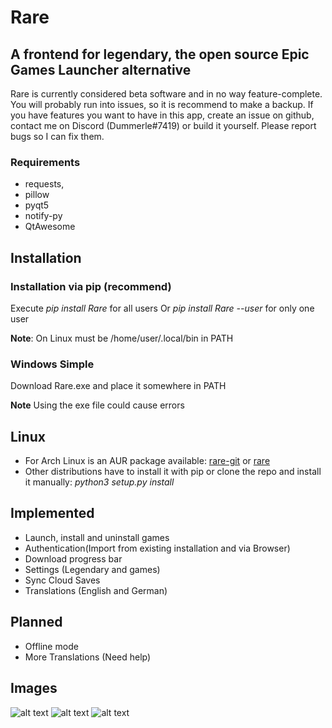 # Rare

## A frontend for legendary, the open source Epic Games Launcher alternative

Rare is currently considered beta software and in no way feature-complete. You will probably run into issues, so it is
recommend to make a backup. If you have features you want to have in this app, create an issue on github, contact me on
Discord (Dummerle#7419) or build it yourself. Please report bugs so I can fix them.

### Requirements

- requests,
- pillow
- pyqt5
- notify-py
- QtAwesome

## Installation

### Installation via pip (recommend)

Execute *pip install Rare* for all users Or *pip install Rare --user* for only one user

**Note**: On Linux must be /home/user/.local/bin in PATH

### Windows Simple

Download Rare.exe and place it somewhere in PATH

**Note**
Using the exe file could cause errors

## Linux

- For Arch Linux is an AUR package available: [rare-git](https://aur.archlinux.org/packages/rare-git) or [rare](https://aur.archlinux.org/packages/rare)
- Other distributions have to install it with pip or clone the repo and install it manually: *python3 setup.py install*

## Implemented

- Launch, install and uninstall games
- Authentication(Import from existing installation and via Browser)
- Download progress bar
- Settings (Legendary and games)
- Sync Cloud Saves
- Translations (English and German)

## Planned

- Offline mode
- More Translations (Need help)

## Images

![alt text](https://github.com/Dummerle/Rare/blob/main/Screenshots/Rare.png?raw=true)
![alt text](https://github.com/Dummerle/Rare/blob/main/Screenshots/GameInfo.png?raw=true)
![alt text](https://github.com/Dummerle/Rare/blob/main/Screenshots/RareSettings.png?raw=true)

